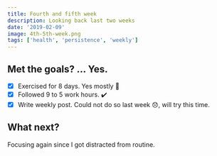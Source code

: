 ```yaml
---
title: Fourth and fifth week 
description: Looking back last two weeks
date: '2019-02-09'
image: 4th-5th-week.png
tags: ['health', 'persistence', 'weekly']
---
```


## Met the goals? ... Yes.
- [x] Exercised for 8 days. Yes mostly :walking:
- [x] Followed 9 to 5 work hours. :heavy_check_mark:
- [x] Write weekly post. Could not do so last week :disappointed:, will try this time. 

## What next?
Focusing again since I got distracted from routine.
